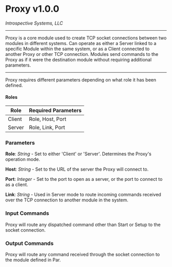 # Proxy v1.0.0

_Introspective Systems, LLC_

---
Proxy is a core module used to create TCP socket connections between two modules in different systems. Can 
operate as either a Server linked to a specific Module within the same system, or as a Client connected to another Proxy
or other TCP connection. Modules send commands to the Proxy as if it were the destination module without requiring 
additional parameters.

---
Proxy requires different parameters depending on what role it has been defined.

#### Roles
Role | Required Parameters
--- | --- |
Client | Role, Host, Port
Server | Role, Link, Port


### Parameters

**Role**: _String_ - Set to either 'Client' or 'Server'. Determines the Proxy's operation mode.

**Host**: _String_ - Set to the URL of the server the Proxy will connect to.

**Port**: _Integer_ - Set to the port to open as a server, or the port to connect to as a client.

**Link**: _String_ - Used in Server mode to route incoming commands received over the TCP connection to another module in the system.

### Input Commands

Proxy will route any dispatched command other than Start or Setup to the socket connection.

### Output Commands

Proxy will route any command received through the socket connection to the module defined in Par.